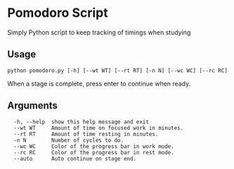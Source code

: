 # Pomodoro Script

Simply Python script to keep tracking of timings when studying

## Usage

`python pomodoro.py [-h] [--wt WT] [--rt RT] [-n N] [--wc WC] [--rc RC]`

When a stage is complete, press enter to continue when ready.

## Arguments

```
  -h, --help  show this help message and exit
  --wt WT     Amount of time on focused work in minutes.
  --rt RT     Amount of time resting in minutes.
  -n N        Number of cycles to do.
  --wc WC     Color of the progress bar in work mode.
  --rc RC     Color of the progress bar in rest mode.
  --auto      Auto continue on stage end.

```
